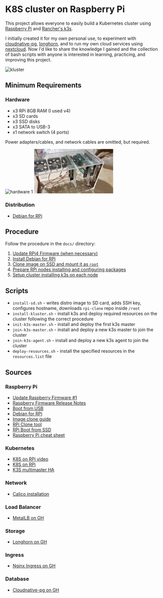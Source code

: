# K8S cluster on Raspberry Pi

This project allows everyone to easily build a Kubernetes cluster using [Raspberry Pi](https://www.raspberrypi.com/)
and [Rancher's k3s](https://docs.k3s.io/).

I initially created it for my own personal use, to experiment with [cloudnative-pg](https://cloudnative-pg.io/),
[longhorn](https://longhorn.io/), and to run my own cloud services using [nextcloud](https://nextcloud.com/). Now I'd like to share the
knowledge I gained and the collection of bash scripts with anyone is interested in
learning, practicing, and improving this project.

![kluster](docs/images/kluster_02.jpg)

## Minimum Requirements

### Hardware

* x3 RPi 8GB RAM (I used v4)
* x3 SD cards
* x3 SSD disks
* x3 SATA to USB-3
* x1 network switch (4 ports)

Power adapters/cables, and network cables are omitted, but required.

<img src="docs/images/kluster_00.jpg" width="50%" alt="hardware 1">
<img src="docs/images/kluster_01.jpg" width="50%" alt="hardware 2">

### Distribution

* [Debian for RPi](https://raspi.debian.net/tested-images/)

## Procedure

Follow the procedure in the `docs/` directory:

1. [Update RPi4 Firmware (when necessary)](docs/01-update-firmware.md)
2. [Install Debian for RPi](docs/02-install-debian.md)
3. [Clone image on SSD and mount it as `root`](docs/03-clone-image-on-ssd.md)
4. [Prepare RPi nodes installing and configuring packages](docs/04-preparing-nodes.md)
5. [Setup cluster installing k3s on each node](docs/05-setup-k8s.md)

## Scripts

* `install-sd.sh` - writes distro image to SD card, adds SSH key, configures hostname, downloads `rpi-clone` repo inside `/root`
* `install-kluster.sh` - install k3s and deploy required resources on the cluster following the correct procedure
* `init-k3s-master.sh` - install and deploy the first k3s master
* `join-k3s-master.sh` - install and deploy a new k3s master to join the cluster
* `join-k3s-agent.sh` - install and deploy a new k3s agent to join the cluster
* `deploy-resources.sh` - install the specified resources in the `resources.list` file

## Sources

### Raspberry Pi

* [Update Raspberry Firmware #1](https://lemariva.com/blog/2020/12/raspberry-pi-4-ssd-booting-enabled-trim)
* [Raspberry Firmware Release Notes](https://github.com/raspberrypi/rpi-eeprom)
* [Boot from USB](https://www.raspberrypi.com/documentation/computers/raspberry-pi.html#usb-mass-storage-boot)
* [Debian for RPi](https://raspi.debian.net/defaults-and-settings/)
* [Image clone guide](https://notenoughtech.com/raspberry-pi/how-to-boot-raspberry-pi-4-from-usb/)
* [RPi Clone tool](https://github.com/billw2/rpi-clone)
* [RPi Boot from SSD](https://jamesachambers.com/new-raspberry-pi-4-bootloader-usb-network-boot-guide/)
* [Raspberry Pi cheat sheet](https://github.com/LukaszLapaj/raspberry-pi-cheat-sheet)

### Kubernetes

* [K8S on RPi video](https://www.youtube.com/watch?v=B2wAJ5FLOYw)
* [K8S on RPi](https://uthark.github.io/post/2020-09-02-installing-kubernetes-raspberrypi/)
* [K3S multimaster HA](https://rancher.com/docs/k3s/latest/en/installation/ha-embedded/)

### Network

* [Calico installation](https://docs.projectcalico.org/getting-started/kubernetes/k3s/multi-node-install)

### Load Balancer

* [MetalLB on GH](https://github.com/metallb/metallb)

### Storage

* [Longhorn on GH](https://github.com/longhorn/longhorn)

### Ingress

* [Nginx Ingress on GH](https://github.com/kubernetes/ingress-nginx)

### Database

* [Cloudnative-pg on GH](https://github.com/cloudnative-pg/cloudnative-pg)

